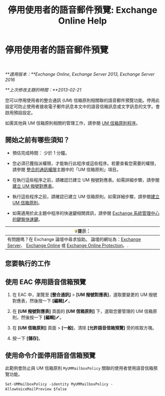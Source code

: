 ﻿---
title: '停用使用者的語音郵件預覽: Exchange Online Help'
TOCTitle: 停用使用者的語音郵件預覽
ms:assetid: 362fed13-3a9c-4111-bfa4-8c45ab6a3a01
ms:mtpsurl: https://technet.microsoft.com/zh-tw/library/Dd335199(v=EXCHG.150)
ms:contentKeyID: 51409176
ms.date: 05/23/2018
mtps_version: v=EXCHG.150
ms.translationtype: MT
---

# 停用使用者的語音郵件預覽

 

_**適用版本：**Exchange Online, Exchange Server 2013, Exchange Server 2016_

_**上次修改主題的時間：**2013-02-21_

您可以停用使用者的整合通訊 (UM) 信箱原則相關聯的語音郵件預覽功能。停用此設定可防止使用者接收電子郵件訊息本文中的語音信箱訊息或文字訊息的文字。會啟用預設設定。

如需其他與 UM 信箱原則相關的管理工作，請參閱 [UM 信箱原則程序](um-mailbox-policy-procedures-exchange-2013-help.md)。

## 開始之前有哪些須知？

  - 預估完成時間： 少於 1 分鐘。

  - 您必須已獲指派權限，才能執行此程序或這些程序。若要查看您需要的權限，請參閱 [整合的通訊權限](unified-messaging-permissions-exchange-2013-help.md)主題中的「UM 信箱原則」項目。

  - 在執行這些程序之前，請確認已建立 UM 撥號對應表。如需詳細步驟，請參閱[建立 UM 撥號對應表](create-a-um-dial-plan-exchange-2013-help.md)。

  - 執行這些程序之前，請確認已建立 UM 信箱原則。如需詳細步驟，請參閱[建立 UM 信箱原則](create-a-um-mailbox-policy-exchange-2013-help.md)。

  - 如需適用於此主題中程序的快速鍵相關資訊，請參閱 [Exchange 系統管理中心的鍵盤快速鍵](keyboard-shortcuts-in-the-exchange-admin-center-exchange-online-protection-help.md)。

<table>
<thead>
<tr class="header">
<th><img src="images/Bb124558.tip(EXCHG.150).gif" title="提示" alt="提示" />提示：</th>
</tr>
</thead>
<tbody>
<tr class="odd">
<td>有問題嗎？在 Exchange 論壇中尋求協助。 論壇的網址為：<a href="https://go.microsoft.com/fwlink/p/?linkid=60612">Exchange Server</a>、 <a href="https://go.microsoft.com/fwlink/p/?linkid=267542">Exchange Online</a> 或 <a href="https://go.microsoft.com/fwlink/p/?linkid=285351">Exchange Online Protection</a>。.</td>
</tr>
</tbody>
</table>


## 您要執行的工作

## 使用 EAC 停用語音信箱預覽

1.  在 EAC 中，瀏覽至 **\[整合通訊\]** \> **\[UM 撥號對應表\]**，選取要變更的 UM 撥號對應表，然後按一下 **\[編輯\]**![編輯圖示](images/JJ218640.6f53ccb2-1f13-4c02-bea0-30690e6ea71d(EXCHG.150).gif "編輯圖示")。

2.  在 **\[UM 撥號對應表\]** 頁面的 **\[UM 信箱原則\]** 下，選取您要管理的 UM 信箱原則，然後按一下 **\[編輯\]**![編輯圖示](images/JJ218640.6f53ccb2-1f13-4c02-bea0-30690e6ea71d(EXCHG.150).gif "編輯圖示")。

3.  在 **\[UM 信箱原則\]** 頁面 \> **\[一般\]**，清除 **\[允許語音信箱預覽\]** 旁的核取方塊。

4.  按一下 **\[儲存\]**。

## 使用命令介面停用語音信箱預覽

此範例會防止與 UM 信箱原則 `MyUMMailboxPolicy` 關聯的使用者使用語音信箱預覽功能。

    Set-UMMailboxPolicy -identity MyUMMailboxPolicy - AllowVoiceMailPreview $false

